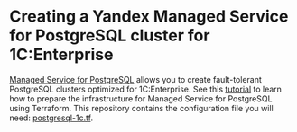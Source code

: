 # Creating a Yandex Managed Service for PostgreSQL cluster for 1C:Enterprise

[Managed Service for PostgreSQL](https://yandex.cloud/docs/managed-postgresql) allows you to create fault-tolerant PostgreSQL clusters optimized for 1С:Enterprise. See this [tutorial](https://yandex.cloud/docs/tutorials/dataplatform/1c-postgresql) to learn how to prepare the infrastructure for Managed Service for PostgreSQL using Terraform. This repository contains the configuration file you will need: [postgresql-1c.tf](postgresql-1c.tf).
